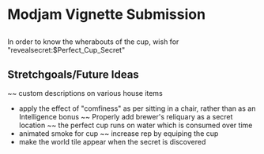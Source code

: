 # Modjam Vignette Submission

##
In order to know the wherabouts of the cup, wish for "revealsecret:$Perfect_Cup_Secret"

## Stretchgoals/Future Ideas
~~ custom descriptions on various house items
* apply the effect of "comfiness" as per sitting in a chair, rather than as an Intelligence bonus
~~ Properly add brewer's reliquary as a secret location
~~ the perfect cup runs on water which is consumed over time
* animated smoke for cup
~~ increase rep by equiping the cup
* make the world tile appear when the secret is discovered